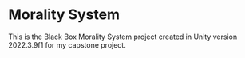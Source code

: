 # Morality System
 
This is the Black Box Morality System project created in Unity version 2022.3.9f1 for my capstone project.
